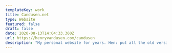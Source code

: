 ```yaml
---
templateKey: work
title: Candusen.net
type: Website
featured: false
draft: false
date: 2020-08-13T14:04:33.360Z
url: https://henryvandusen.com/candusen
description: "My personal website for years. Hen: put all the old versions on there!"
---
```

